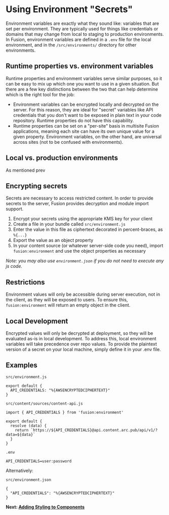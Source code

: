 # Using Environment "Secrets" 

Environment variables are exactly what they sound like: variables that are set per environment. They are typically used for things like credentials or domains that may change from local to staging to production environments. In Fusion, environment variables are defined in a `.env` file for the local environment, and in the `/src/environments/` directory for other environments. 

## Runtime properties vs. environment variables
Runtime properties and environment variables serve similar purposes, so it can be easy to mix up which one you want to use in a given situation. But there are a few key distinctions between the two that can help determine which is the right tool for the job:
- Environment variables can be encrypted locally and decrypted on the server. For this reason, they are ideal for "secret" variables like API credentials that you don't want to be exposed in plain text in your code repository. Runtime properties do not have this capability.
- Runtime properties can be set on a "per-site" basis in multisite Fusion applications, meaning each site can have its own unique value for a given property. Environment variables, on the other hand, are universal across sites (not to be confused with environments).

## Local vs. production environments

As mentioned prev
## Encrypting secrets



Secrets are necessary to access restricted content. In order to provide secrets to the server, Fusion provides decryption and module import support.

1.  Encrypt your secrets using the appropriate KMS key for your client
2.  Create a file in your bundle called `src/environment.js`
3.  Enter the value in this file as ciphertext decorated in percent-braces, as `%{...}`
4.  Export the value as an object property
5.  In your content source (or whatever server-side code you need), import `fusion:environment` and use the object properties as necessary

_Note: you may also use `environment.json` if you do not need to execute any js code._


## Restrictions

Environment values will only be accessible during server execution, not in the client, as they will be exposed to users. To ensure this, `fusion:environment` will return an empty object in the client.


## Local Development

Encrypted values will only be decrypted at deployment, so they will be evaluated as-is in local development. To address this, local environment variables will take precedence over repo values. To provide the plaintext version of a secret on your local machine, simply define it in your .env file.


## Examples

`src/environment.js`
```
export default {
  API_CREDENTIALS: "%{AWSENCRYPTEDCIPHERTEXT}"
}
```

`src/content/sources/content-api.js`
```
import { API_CREDENTIALS } from 'fusion:environment'

export default {
  resolve (data) {
    return `https://${API_CREDENTIALS}@api.content.arc.pub/api/v1/?data=${data}`
  }
}
```

`.env`
```
API_CREDENTIALS=user:password
```

Alternatively:

`src/environment.json`
```
{
  "API_CREDENTIALS": "%{AWSENCRYPTEDCIPHERTEXT}"
}
```

 **Next: [Adding Styling to Components](./adding-styling.md)**
